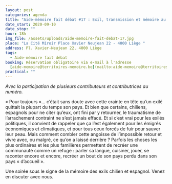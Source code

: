 ```yaml
---
layout: post
categories: agenda
title: "Aide-mémoire fait débat #17 : Exil, transmission et mémoire au quotidien"
date_start: 2020-09-10
date_stop: ""
hour: 18h
img_file: /assets/uploads/aide-memoire-fait-debat-17.jpg
place: "La Cité Miroir Place Xavier Neujean 22 - 4000 Liège "
address: Pl. Xavier-Neujean 22, 4000 Liège
tags:
  - Aide-mémoire fait débat
booking: Réservation obligatoire via e-mail à l'adresse
  [aide-memoire@territoires-memoire.be](mailto:aide-memoire@territoires-memoire.be)
practical: ""
---
```

*Avec la participation de plusieurs contributeurs et contributrices au numéro.*

« Pour toujours »… c’était sans doute avec cette crainte en tête qu’un exilé quittait la plupart du temps son pays. Et bien que certains, chiliens, espagnols pour ne citer qu’eux, ont fini par y retourner, le traumatisme de l’arrachement contraint ne s’est jamais effacé. Et si c’est vrai pour les exilés politiques, il convient de rappeler que ça l’est également pour les émigrés économiques et climatiques, et pour tous ceux forcés de fuir pour sauver leur peau. Mais comment combler cette angoisse de l’impossible retour et vivre avec, ou malgré, ce qu’on a laissé derrière ? Parfois les choses les plus ordinaires et les plus familières permettent de recréer une communauté comme un refuge : parler sa langue, cuisiner, jouer, se raconter encore et encore, recréer un bout de son pays perdu dans son pays « d’accueil ».

Une soirée sous le signe de la mémoire des exils chilien et espagnol. Venez en discuter avec nous.